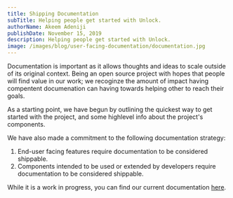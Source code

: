 ```yaml
---
title: Shipping Documentation
subTitle: Helping people get started with Unlock.
authorName: Akeem Adeniji
publishDate: November 15, 2019
description: Helping people get started with Unlock.
image: /images/blog/user-facing-documentation/documentation.jpg
---
```


Documentation is important as it allows thoughts and ideas to scale outside of its original context.
Being an open source project with hopes that people will find value in our work; we recoginze the amount of impact having compentent documenation can having towards helping other to reach their goals.

As a starting point, we have begun by outlining the quickest way to get started with the project, and some highlevel info about the project's components.

We have also made a commitment to the following documentation strategy:

1. End-user facing features require documentation to be considered shippable.
2. Components intended to be used or extended by developers require documentation to be considered shippable.

While it is a work in progress, you can find our current documentation [here](https://docs.unlock-protocol.com).
